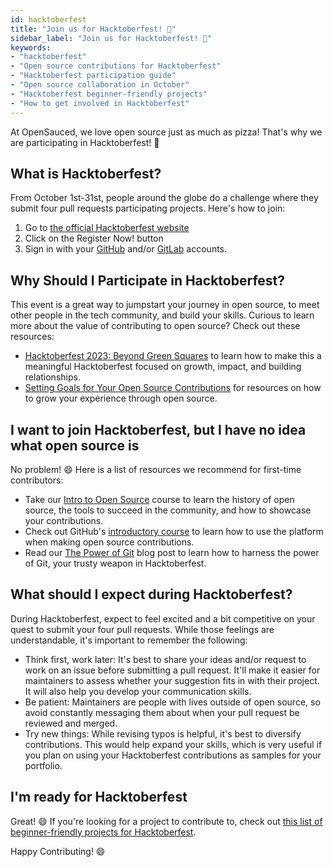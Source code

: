 ```yaml
---
id: hacktoberfest
title: "Join us for Hacktoberfest! 🎃"
sidebar_label: "Join us for Hacktoberfest! 🎃"
keywords: 
- "hacktoberfest" 
- "Open source contributions for Hacktoberfest"
- "Hacktoberfest participation guide"
- "Open source collaboration in October"
- "Hacktoberfest beginner-friendly projects"
- "How to get involved in Hacktoberfest"
---
```


At OpenSauced, we love open source just as much as pizza! That's why we are participating in Hacktoberfest! 🎃

## What is Hacktoberfest?

From October 1st-31st, people around the globe do a challenge where they submit four pull requests participating projects. Here's how to join:

1. Go to [the official Hacktoberfest website](https://hacktoberfest.com/)
1. Click on the Register Now! button
1. Sign in with your [GitHub](https://github.com/) and/or [GitLab](https://gitlab.com/users/sign_in) accounts.

## Why Should I Participate in Hacktoberfest?

This event is a great way to jumpstart your journey in open source, to meet other people in the tech community, and build your skills. Curious to learn more about the value of contributing to open source? Check out these resources:

- [Hacktoberfest 2023: Beyond Green Squares](https://dev.to/opensauced/hacktoberfest-2023-beyond-green-squares-4d6j) to learn how to make this a meaningful Hacktoberfest focused on growth, impact, and building relationships.
- [Setting Goals for Your Open Source Contributions](https://dev.to/opensauced/setting-goals-for-your-open-source-contributions-349b) for resources on how to grow your experience through open source.

## I want to join Hacktoberfest, but I have no idea what open source is

No problem! 😄 Here is a list of resources we recommend for first-time contributors:

- Take our [Intro to Open Source](https://intro.opensauced.pizza/#/) course to learn the history of open source, the tools to succeed in the community, and how to showcase your contributions.
- Check out GitHub's [introductory course](https://github.com/skills/introduction-to-github) to learn how to use the platform when making open source contributions.
- Read our [The Power of Git](https://dev.to/opensauced/the-power-of-git-a-guide-to-collaborative-version-control-dl6) blog post to learn how to harness the power of Git, your trusty weapon in Hacktoberfest.

## What should I expect during Hacktoberfest?

During Hacktoberfest, expect to feel excited and a bit competitive on your quest to submit your four pull requests. While those feelings are understandable, it's important to remember the following:

- Think first, work later: It's best to share your ideas and/or request to work on an issue before submitting a pull request. It'll make it easier for maintainers to assess whether your suggestion fits in with their project. It will also help you develop your communication skills.
- Be patient: Maintainers are people with lives outside of open source, so avoid constantly messaging them about when your pull request be reviewed and merged.
- Try new things: While revising typos is helpful, it's best to diversify contributions. This would help expand your skills, which is very useful if you plan on using your Hacktoberfest contributions as samples for your portfolio.

## I'm ready for Hacktoberfest

Great! 😄 If you're looking for a project to contribute to, check out [this list of beginner-friendly projects for Hacktoberfest](https://insights.opensauced.pizza/pages/BekahHW/655/repositories).

Happy Contributing! 😄
